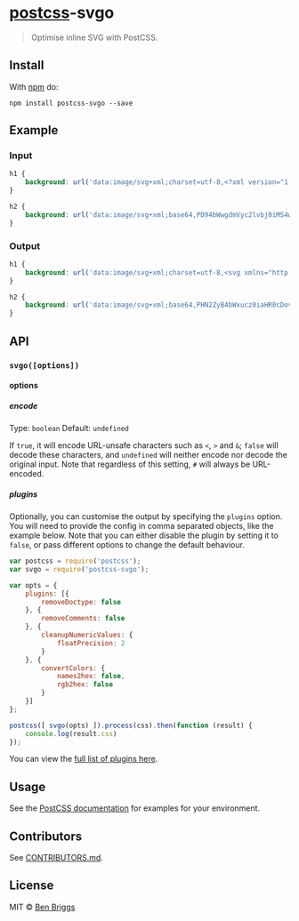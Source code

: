 # [postcss][postcss]-svgo

> Optimise inline SVG with PostCSS.


## Install

With [npm](https://npmjs.org/package/postcss-svgo) do:

```
npm install postcss-svgo --save
```


## Example

### Input

```css
h1 {
    background: url('data:image/svg+xml;charset=utf-8,<?xml version="1.0" encoding="utf-8"?><!DOCTYPE svg PUBLIC "-//W3C//DTD SVG 1.1//EN" "http://www.w3.org/Graphics/SVG/1.1/DTD/svg11.dtd"><svg version="1.1" id="Layer_1" xmlns="http://www.w3.org/2000/svg" xmlns:xlink="http://www.w3.org/1999/xlink" xml:space="preserve"><circle cx="50" cy="50" r="40" fill="yellow" /></svg>');
}

h2 {
    background: url('data:image/svg+xml;base64,PD94bWwgdmVyc2lvbj0iMS4wIiBlbmNvZGluZz0idXRmLTgiPz48IURPQ1RZUEUgc3ZnIFBVQkxJQyAiLS8vVzNDLy9EVEQgU1ZHIDEuMS8vRU4iICJodHRwOi8vd3d3LnczLm9yZy9HcmFwaGljcy9TVkcvMS4xL0RURC9zdmcxMS5kdGQiPjxzdmcgdmVyc2lvbj0iMS4xIiBpZD0iTGF5ZXJfMSIgeG1sbnM9Imh0dHA6Ly93d3cudzMub3JnLzIwMDAvc3ZnIiB4bWxuczp4bGluaz0iaHR0cDovL3d3dy53My5vcmcvMTk5OS94bGluayIgeG1sOnNwYWNlPSJwcmVzZXJ2ZSI+PGNpcmNsZSBjeD0iNTAiIGN5PSI1MCIgcj0iNDAiIGZpbGw9InllbGxvdyIgLz48IS0tdGVzdCBjb21tZW50LS0+PC9zdmc+');
}
```

### Output

```css
h1 {
    background: url('data:image/svg+xml;charset=utf-8,<svg xmlns="http://www.w3.org/2000/svg"><circle cx="50" cy="50" r="40" fill="%23ff0"/></svg>');
}

h2 {
    background: url('data:image/svg+xml;base64,PHN2ZyB4bWxucz0iaHR0cDovL3d3dy53My5vcmcvMjAwMC9zdmciPjxjaXJjbGUgY3g9IjUwIiBjeT0iNTAiIHI9IjQwIiBmaWxsPSIjZmYwIi8+PC9zdmc+');
}
```


## API

### `svgo([options])`

#### options

##### encode

Type: `boolean`
Default: `undefined`

If `true`, it will encode URL-unsafe characters such as `<`, `>` and `&`;
`false` will decode these characters, and `undefined` will neither encode nor
decode the original input. Note that regardless of this setting, `#` will
always be URL-encoded.

##### plugins

Optionally, you can customise the output by specifying the `plugins` option. You
will need to provide the config in comma separated objects, like the example
below. Note that you can either disable the plugin by setting it to `false`,
or pass different options to change the default behaviour.

```js
var postcss = require('postcss');
var svgo = require('postcss-svgo');

var opts = {
    plugins: [{
        removeDoctype: false
    }, {
        removeComments: false
    }, {
        cleanupNumericValues: {
            floatPrecision: 2
        }
    }, {
        convertColors: {
            names2hex: false,
            rgb2hex: false
        }
    }]
};

postcss([ svgo(opts) ]).process(css).then(function (result) {
    console.log(result.css)
});
```

You can view the [full list of plugins here][plugins].


## Usage

See the [PostCSS documentation](https://github.com/postcss/postcss#usage) for
examples for your environment.


## Contributors

See [CONTRIBUTORS.md](https://github.com/cssnano/cssnano/blob/master/CONTRIBUTORS.md).


## License

MIT © [Ben Briggs](http://beneb.info)

[postcss]: https://github.com/postcss/postcss
[plugins]: https://github.com/svg/svgo/tree/master/plugins
